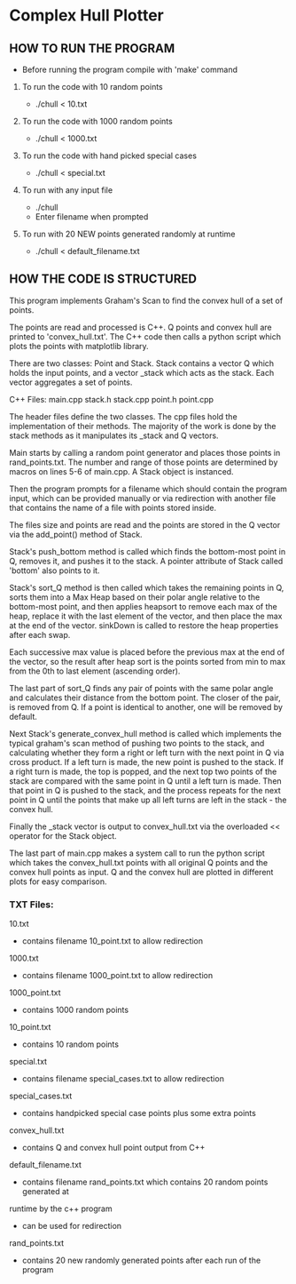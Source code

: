 # Complex Hull Plotter

## HOW TO RUN THE PROGRAM
- Before running the program compile with 'make' command

1. To run the code with 10 random points
	- ./chull < 10.txt

2. To run the code with 1000 random points 
	- ./chull < 1000.txt

3. To run the code with hand picked special cases 
	- ./chull < special.txt

4. To run with any input file
	- ./chull
	- Enter filename when prompted 

5. To run with 20 NEW points generated randomly at runtime 
	- ./chull < default_filename.txt


## HOW THE CODE IS STRUCTURED
This program implements Graham's Scan to find the convex hull of a set of points. 

The points are read and processed is C++. Q points and convex hull are printed to
'convex_hull.txt'. The C++ code then calls a python script which plots the points 
with matplotlib library. 

There are two classes: Point and Stack. Stack contains a vector Q which holds the
input points, and a vector _stack which acts as the stack. Each vector aggregates
a set of points. 

C++ Files:
main.cpp
stack.h
stack.cpp
point.h 
point.cpp

The header files define the two classes. The cpp files hold the implementation of 
their methods. The majority of the work is done by the stack methods as it manipulates
its _stack and Q vectors. 

Main starts by calling a random point generator and places those points in rand_points.txt. 
The number and range of those points are determined by macros on lines 5-6 of main.cpp. 
A Stack object is instanced. 

Then the program prompts for a filename which should contain the program input, 
which can be provided manually or via redirection with another file that contains the name
of a file with points stored inside. 

The files size and points are read and the points are stored in the Q vector via the 
add_point() method of Stack.

Stack's push_bottom method is called which finds the bottom-most point in Q, removes it, 
and pushes it to the stack. A pointer attribute of Stack called 'bottom' also points to it. 

Stack's sort_Q method is then called which takes the remaining points in Q, sorts them
into a Max Heap based on their polar angle relative to the bottom-most point, 
and then applies heapsort to remove each max of the heap, replace it with the 
last element of the vector, and then place the max at the end of the vector. 
sinkDown is called to restore the heap properties after each swap. 

Each successive max value is placed before the previous max at the end of the vector, 
so the result after heap sort is the points sorted from min to max from the 0th to 
last element (ascending order). 

The last part of sort_Q finds any pair of points with the same polar angle and calculates
their distance from the bottom point. The closer of the pair, is removed from Q. If a point
is identical to another, one will be removed by default. 

Next Stack's generate_convex_hull method is called which implements the typical graham's scan
method of pushing two points to the stack, and calculating whether they form a right or 
left turn with the next point in Q via cross product. If a left turn is made, the new point
is pushed to the stack. If a right turn is made, the top is popped, and the next top two points
of the stack are compared with the same point in Q until a left turn is made. 
Then that point in Q is pushed to the stack, and the process repeats for the next point in 
Q until the points that make up all left turns are left in the stack - the convex hull. 

Finally the _stack vector is output to convex_hull.txt via the overloaded << operator for 
the Stack object. 

The last part of main.cpp makes a system call to run the python script which takes the 
convex_hull.txt points with all original Q points and the convex hull points as input. 
Q and the convex hull are plotted in different plots for easy comparison. 

### TXT Files:
 
10.txt
- contains filename 10_point.txt to allow redirection 

1000.txt
- contains filename 1000_point.txt to allow redirection 

1000_point.txt
- contains 1000 random points 

10_point.txt
- contains 10 random points 

special.txt
- contains filename special_cases.txt to allow redirection 

special_cases.txt
- contains handpicked special case points plus some extra points

convex_hull.txt
- contains Q and convex hull point output from C++ 

default_filename.txt
- contains filename rand_points.txt which contains 20 random points generated at 
	
runtime by the c++ program 
- can be used for redirection 

rand_points.txt
- contains 20 new randomly generated points after each run of the program
